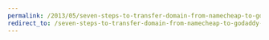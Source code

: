 ```yaml
---
permalink: /2013/05/seven-steps-to-transfer-domain-from-namecheap-to-godaddy-with-bitcoins/
redirect_to: /seven-steps-to-transfer-domain-from-namecheap-to-godaddy-with-bitcoins/
---
```

